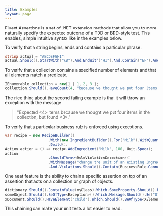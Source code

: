 ```yaml
---
title: Examples
layout: page
---
```


Fluent Assertions is a set of .NET extension methods that allow you to more naturally specify the expected outcome of a TDD or BDD-style test.  This enables, simple intuitive syntax like in the examples below.


To verify that a string begins, ends and contains a particular phrase.

```c#
string actual = "ABCDEFGHI";
actual.Should().StartWith("AB").And.EndWith("HI").And.Contain("EF").And.HaveLength(9);
```

To verify that a collection contains a specified number of elements and that all elements match a predicate.

```c#
IEnumerable collection = new[] { 1, 2, 3 };
collection.Should().HaveCount(4, "because we thought we put four items in the collection"))
```

The nice thing about the second failing example is that it will throw an exception with the message

> "Expected <4> items because we thought we put four items in the collection, but found <3>."

To verify that a particular business rule is enforced using exceptions.

```c#
var recipe = new RecipeBuilder()
                    .With(new IngredientBuilder().For("Milk").WithQuantity(200, Unit.Milliliters))
                    .Build();
Action action = () => recipe.AddIngredient("Milk", 100, Unit.Spoon);
action
                    .ShouldThrow<RuleViolationException>()
                    .WithMessage("change the unit of an existing ingredient", ComparisonMode.Substring)
                    .And.Violations.Should().Contain(BusinessRule.CannotChangeIngredientQuanity);
```

One neat feature is the ability to chain a specific assertion on top of an assertion that acts on a collection or graph of objects.

```c#
dictionary.Should().ContainValue(myClass).Which.SomeProperty.Should().BeGreaterThan(0);
someObject.Should().BeOfType<Exception>().Which.Message.Should().Be("Other Message");
xDocument.Should().HaveElement("child").Which.Should().BeOfType<XElement>().And.HaveAttribute("attr", "1");
```

This chaining can make your unit tests a lot easier to read.

